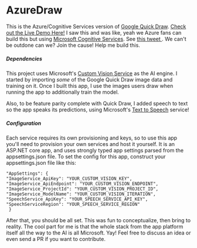 # AzureDraw
This is the Azure/Cognitive Services version of [Google Quick Draw](https://quickdraw.withgoogle.com/#).   [Check out the Live Demo Here!](https://guessyourdoodle.azurewebsites.net/) I saw this and was like, yeah we Azure fans can build this but using  [Microsoft Cognitive Services](https://azure.microsoft.com/en-us/services/cognitive-services/).  See [this tweet ](https://twitter.com/PatrickGoode/status/1248373682163994626).  We can't be outdone can we?  Join the cause! Help me build this. 

##### Dependencies
This project uses Microsoft's [Custom Vision Service](https://www.customvision.ai/https://www.customvision.ai/) as the AI engine.  I started by importing *some* of the Google Quick Draw image data and training on it.  Once I built this app, I use the images users draw when running the app to additionally  train the model.

Also, to be feature parity complete with Quick Draw, I added speech to text so the app speaks its predictions, using Microsoft's [Text to Speech](https://azure.microsoft.com/en-us/services/cognitive-services/text-to-speech/) service!  

##### Configuration

Each service requires its own provisioning and keys, so to use this app you'll need to provision your own services and host it yourself.  It is an ASP.NET core app, and uses strongly typed app settings parsed from the appsettings.json file.  To set the config for this app, construct your appsettings.json file like this:

    "AppSettings": {
    "ImageService_ApiKey": "YOUR_CUSTOM_VISION_KEY",
    "ImageService_ApiEndpoint": "YOUR_CUSTOM_VISION_ENDPOINT",
    "ImageService_ProjectId": "YOUR_CUSTOM_VISION_PROJECT_ID",
    "ImageService_ModelName": "YOUR_CUSTOM_VISION_ITERATION",
    "SpeechService_ApiKey": "YOUR_SPEECH_SERVICE_API_KEY",
    "SpeechServiceRegion": "YOUR_SPEECH_SERVICE_REGION"
     }

After that, you should be all set.  This was fun to conceptualize, then bring to reality.  The cool part for me is that the whole stack from the app platform itself all the way to the AI is all Microsoft.  Yay! Feel free to discuss an idea or even send a PR if you want to contribute.  

